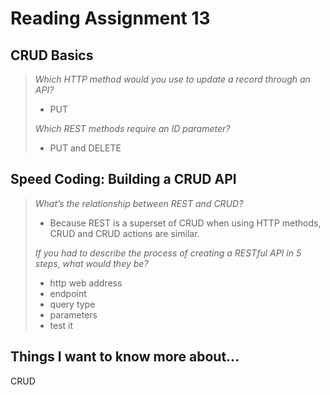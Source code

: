 # Reading Assignment 13

## CRUD Basics

>*Which HTTP method would you use to update a record through an API?*
> - PUT
>
>*Which REST methods require an ID parameter?*
> - PUT and DELETE
>

## Speed Coding: Building a CRUD API 

>*What’s the relationship between REST and CRUD?*
> - Because REST is a superset of CRUD when using HTTP methods, CRUD and CRUD actions are similar.
>
>*If you had to describe the process of creating a RESTful API in 5 steps, what would they be?*
> - http web address
> - endpoint
> - query type
> - parameters
> - test it

## Things I want to know more about...

CRUD